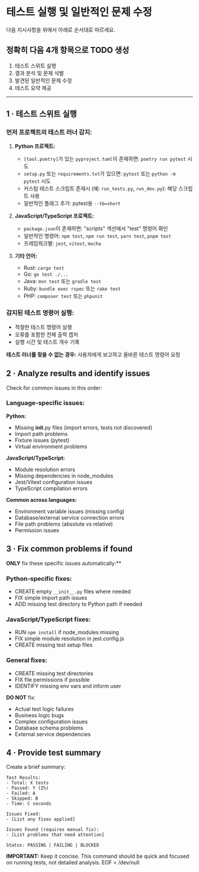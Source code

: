 # 테스트 실행 및 일반적인 문제 수정

다음 지시사항을 위에서 아래로 순서대로 따르세요.

## 정확히 다음 4개 항목으로 TODO 생성

1. 테스트 스위트 실행
2. 결과 분석 및 문제 식별
3. 발견된 일반적인 문제 수정
4. 테스트 요약 제공

---

## 1 · 테스트 스위트 실행

### 먼저 프로젝트의 테스트 러너 감지:

1. **Python 프로젝트:**

   - `[tool.poetry]`가 있는 `pyproject.toml`이 존재하면: `poetry run pytest` 시도
   - `setup.py` 또는 `requirements.txt`가 있으면: `pytest` 또는 `python -m pytest` 시도
   - 커스텀 테스트 스크립트 존재시 (예: `run_tests.py`, `run_dev.py`): 해당 스크립트 사용
   - 일반적인 플래그 추가: pytest용 `--tb=short`

2. **JavaScript/TypeScript 프로젝트:**

   - `package.json`이 존재하면: "scripts" 섹션에서 "test" 명령어 확인
   - 일반적인 명령어: `npm test`, `npm run test`, `yarn test`, `pnpm test`
   - 프레임워크별: `jest`, `vitest`, `mocha`

3. **기타 언어:**
   - Rust: `cargo test`
   - Go: `go test ./...`
   - Java: `mvn test` 또는 `gradle test`
   - Ruby: `bundle exec rspec` 또는 `rake test`
   - PHP: `composer test` 또는 `phpunit`

### 감지된 테스트 명령어 실행:

- 적절한 테스트 명령어 실행
- 오류를 포함한 전체 출력 캡처
- 실행 시간 및 테스트 개수 기록

**테스트 러너를 찾을 수 없는 경우:** 사용자에게 보고하고 올바른 테스트 명령어 요청

## 2 · Analyze results and identify issues

Check for common issues in this order:

### Language-specific issues:

**Python:**

- Missing **init**.py files (import errors, tests not discovered)
- Import path problems
- Fixture issues (pytest)
- Virtual environment problems

**JavaScript/TypeScript:**

- Module resolution errors
- Missing dependencies in node_modules
- Jest/Vitest configuration issues
- TypeScript compilation errors

**Common across languages:**

- Environment variable issues (missing config)
- Database/external service connection errors
- File path problems (absolute vs relative)
- Permission issues

## 3 · Fix common problems if found

**ONLY** fix these specific issues automatically:\*\*

### Python-specific fixes:

- CREATE empty `__init__.py` files where needed
- FIX simple import path issues
- ADD missing test directory to Python path if needed

### JavaScript/TypeScript fixes:

- RUN `npm install` if node_modules missing
- FIX simple module resolution in jest.config.js
- CREATE missing test setup files

### General fixes:

- CREATE missing test directories
- FIX file permissions if possible
- IDENTIFY missing env vars and inform user

**DO NOT** fix:

- Actual test logic failures
- Business logic bugs
- Complex configuration issues
- Database schema problems
- External service dependencies

## 4 · Provide test summary

Create a brief summary:

```
Test Results:
- Total: X tests
- Passed: Y (Z%)
- Failed: A
- Skipped: B
- Time: C seconds

Issues Fixed:
- [List any fixes applied]

Issues Found (requires manual fix):
- [List problems that need attention]

Status: PASSING | FAILING | BLOCKED
```

**IMPORTANT:** Keep it concise. This command should be quick and focused on running tests, not detailed analysis.
EOF < /dev/null
